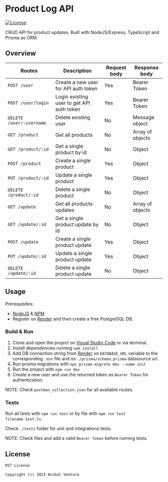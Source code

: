 # Product Log API

[![License](https://img.shields.io/static/v1?label=License&message=MIT&color=blue)](LICENSE.md)

CRUD API for product updates. Built with NodeJS/Express, TypeScript and Prisma as ORM.

## Overview

| Routes                   | Description                               | Request body | Response body    |
| ------------------------ | ----------------------------------------- | ------------ | ---------------- |
| `POST /user`             | Create a new user for API auth token      | Yes          | Bearer Token     |
| `POST /user/login`       | Login existing user to get API auth token | Yes          | Bearer Token     |
| `DELETE /user/:username` | Delete existing user                      | No           | Message object   |
| `GET /product`           | Get all products                          | No           | Array of objects |
| `GET /product/:id`       | Get a single product by id                | No           | Object           |
| `POST /product`          | Create a single product                   | Yes          | Object           |
| `PUT /product/:id`       | Update a single product                   | Yes          | Object           |
| `DELETE /product/:id`    | Delete a single product                   | No           | Object           |
| `GET /update`            | Get all products updates                  | No           | Array of objects |
| `GET /update/:id`        | Get a single product update by id         | No           | Object           |
| `POST /update`           | Create a single product update            | Yes          | Object           |
| `PUT /update/:id`        | Update a single product update            | Yes          | Object           |
| `DELETE /update/:id`     | Delete a single product update            | No           | Object           |

## Usage

Prerequisites:

- [NodeJS](https://nodejs.org/en/) & [NPM](https://www.npmjs.com/)
- Register on [Render](https://render.com/) and then create a free PostgreSQL DB.

### Build & Run

1. Clone and open the project on [Visual Studio Code](https://code.visualstudio.com/) or via terminal.
2. Install dependencies running `npm install`
3. Add DB connection string from [Render](https://render.com/) on `DATABASE_URL` variable to the corresponding `.env` file and on `./prisma/schema.prisma` datasource url.
4. Run prisma migrations with `npx prisma migrate dev --name init`
5. Run the project with `npm run dev`
6. Create a new user and use the returned token as `Bearer Token` for authentication.

NOTE: Check `postman_collection.json` for all available routes.

### Tests

Run all tests with `npm run test` or by file with `npm run test filename.test.ts`.

Check `./tests` folder for unit and integrations tests.

NOTE: Check files and add a valid `Bearer Token` before running tests.

## License

```xml
MIT License

Copyright (c) 2023 Anibal Ventura
```
